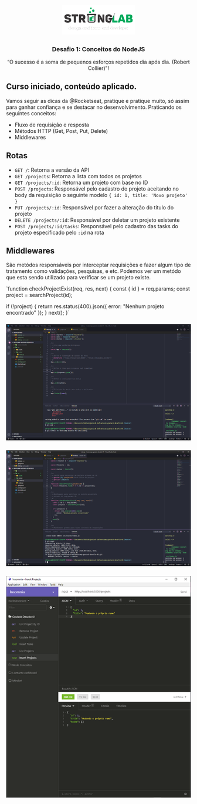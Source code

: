 <h1 align="center">
    <img alt="GoStack" src="https://github.com/dfranca-web/bootcamp-gostack-desafio-01/blob/master/src/assets/logo-stronglab.PNG?raw=true" width="200px" />
</h1>

<h3 align="center">
  Desafio 1: Conceitos do NodeJS
</h3>

<p align="center">“O sucesso é a soma de pequenos esforços repetidos dia após dia. (Robert Collier)”!</p>

## Curso iniciado, conteúdo aplicado.

Vamos seguir as dicas da @Rocketseat, pratique e pratique muito, só assim para ganhar confiança e se destacar no desenvolvimento.
Praticando os seguintes conceitos:
- Fluxo de requisição e resposta
- Métodos HTTP (Get, Post, Put, Delete)
- Middlewares


## Rotas

- `GET /`: Retorna a versão da API
- `GET /projects`: Retorna a lista com todos os projetos
- `GET /projects/:id`: Retorna um projeto com base no ID
- `POST /projects`: Responsável pelo cadastro do projeto aceitando no body da requisição o seguinte modelo `{ id: 1, title: 'Novo projeto' }`
- `PUT /projects/:id`: Responsável por fazer a alteração do titulo do projeto
- `DELETE /projects/:id`: Responsável por deletar um projeto existente
- `POST /projects/:id/tasks`: Responsável pelo cadastro das tasks do projeto especificado pelo `:id` na rota

## Middlewares

São metódos responsáveis por interceptar requisições e fazer algum tipo de tratamento como validações, pesquisas, e etc. Podemos ver um metódo que esta sendo utilizado para verificar se um projeto existe.

`function checkProjectExist(req, res, next) {
  const { id } = req.params;
  const project = searchProject(id);

  if (!project) {
    return res.status(400).json({
      error: "Nenhum projeto encontrado"
    });
  }
  next();
}`

<h3 align="center">
    <img alt="GoStack" src="https://github.com/dfranca-web/bootcamp-gostack-desafio-01/blob/master/src/assets/visual-studio-code.PNG?raw=true" />
</h3>

<h3 align="center">
    <img alt="GoStack" src="https://github.com/dfranca-web/bootcamp-gostack-desafio-01/blob/master/src/assets/visual-studio-code-2.PNG?raw=true" />
</h3>

<h3 align="center">
    <img alt="GoStack" src="https://github.com/dfranca-web/bootcamp-gostack-desafio-01/blob/master/src/assets/insomnia.PNG?raw=true" />
</h3>
